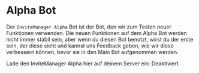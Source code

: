 # Alpha Bot

Der `InviteManager Alpha` Bot ist der Bot, den wir zum Testen neuer Funktionen verwenden. Die neuen Funktionen auf dem Alpha Bot werden nicht immer stabil sein, aber wenn du diesen Bot benutzt, wirst du der erste sein, der diese sieht und kannst uns Feedback geben, wie wir diese verbessern können, bevor sie in den Main Bot aufgenommen werden.

Lade den InviteManager Alpha hier auf deinem Server ein: Deaktiviert
